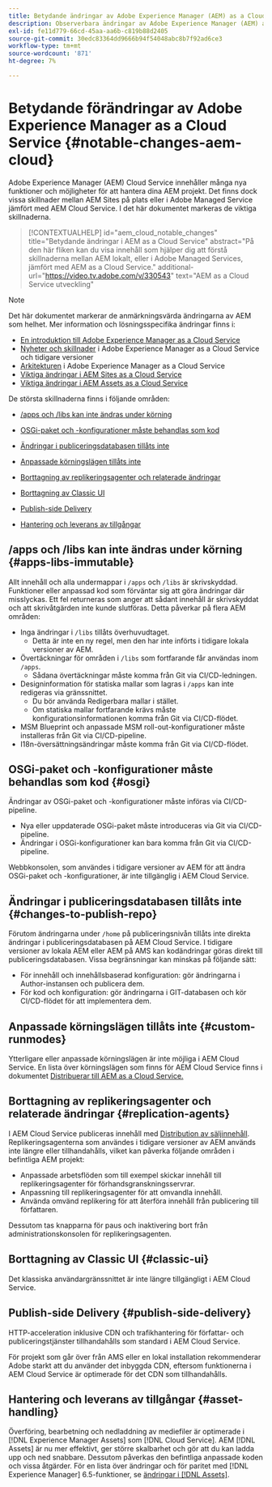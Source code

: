 ```yaml
---
title: Betydande ändringar av Adobe Experience Manager (AEM) as a Cloud Service
description: Observerbara ändringar av Adobe Experience Manager (AEM) as a Cloud Service.
exl-id: fe11d779-66cd-45aa-aa6b-c819b88d2405
source-git-commit: 30edc83364dd9666b94f54048abc8b7f92ad6ce3
workflow-type: tm+mt
source-wordcount: '871'
ht-degree: 7%

---
```


# Betydande förändringar av Adobe Experience Manager as a Cloud Service {#notable-changes-aem-cloud}

Adobe Experience Manager (AEM) Cloud Service innehåller många nya funktioner och möjligheter för att hantera dina AEM projekt. Det finns dock vissa skillnader mellan AEM Sites på plats eller i Adobe Managed Service jämfört med AEM Cloud Service. I det här dokumentet markeras de viktiga skillnaderna.

>[!CONTEXTUALHELP]
>id="aem_cloud_notable_changes"
>title="Betydande ändringar i AEM as a Cloud Service"
>abstract="På den här fliken kan du visa innehåll som hjälper dig att förstå skillnaderna mellan AEM lokalt, eller i Adobe Managed Services, jämfört med AEM as a Cloud Service."
>additional-url="https://video.tv.adobe.com/v/330543" text="AEM as a Cloud Service utveckling"


>[!NOTE]
>Det här dokumentet markerar de anmärkningsvärda ändringarna av AEM som helhet. Mer information och lösningsspecifika ändringar finns i:
>
>* [En introduktion till Adobe Experience Manager as a Cloud Service](/help/overview/introduction.md)
>* [Nyheter och skillnader](/help/overview/what-is-new-and-different.md) i Adobe Experience Manager as a Cloud Service och tidigare versioner
>* [Arkitekturen](/help/overview/architecture.md) i Adobe Experience Manager as a Cloud Service
>* [Viktiga ändringar i AEM Sites as a Cloud Service](/help/sites-cloud/sites-cloud-changes.md)
>* [Viktiga ändringar i AEM Assets as a Cloud Service](/help/assets/assets-cloud-changes.md)

De största skillnaderna finns i följande områden:

* [/apps och /libs kan inte ändras under körning](#apps-libs-immutable)

* [OSGi-paket och -konfigurationer måste behandlas som kod](#osgi)

* [Ändringar i publiceringsdatabasen tillåts inte](#changes-to-publish-repo)

* [Anpassade körningslägen tillåts inte](#custom-runmodes)

* [Borttagning av replikeringsagenter och relaterade ändringar](#replication-agents)

* [Borttagning av Classic UI](#classic-ui)

* [Publish-side Delivery](#publish-side-delivery)

* [Hantering och leverans av tillgångar](#asset-handling)

## /apps och /libs kan inte ändras under körning {#apps-libs-immutable}

Allt innehåll och alla undermappar i `/apps` och `/libs` är skrivskyddad. Funktioner eller anpassad kod som förväntar sig att göra ändringar där misslyckas. Ett fel returneras som anger att sådant innehåll är skrivskyddat och att skrivåtgärden inte kunde slutföras. Detta påverkar på flera AEM områden:

* Inga ändringar i `/libs` tillåts överhuvudtaget.
   * Detta är inte en ny regel, men den har inte införts i tidigare lokala versioner av AEM.
* Övertäckningar för områden i `/libs` som fortfarande får användas inom `/apps`.
   * Sådana övertäckningar måste komma från Git via CI/CD-ledningen.
* Designinformation för statiska mallar som lagras i `/apps` kan inte redigeras via gränssnittet.
   * Du bör använda Redigerbara mallar i stället.
   * Om statiska mallar fortfarande krävs måste konfigurationsinformationen komma från Git via CI/CD-flödet.
* MSM Blueprint och anpassade MSM roll-out-konfigurationer måste installeras från Git via CI/CD-pipeline.
* I18n-översättningsändringar måste komma från Git via CI/CD-flödet.

## OSGi-paket och -konfigurationer måste behandlas som kod {#osgi}

Ändringar av OSGi-paket och -konfigurationer måste införas via CI/CD-pipeline.

* Nya eller uppdaterade OSGi-paket måste introduceras via Git via CI/CD-pipeline.
* Ändringar i OSGi-konfigurationer kan bara komma från Git via CI/CD-pipeline.

Webbkonsolen, som användes i tidigare versioner av AEM för att ändra OSGi-paket och -konfigurationer, är inte tillgänglig i AEM Cloud Service.

## Ändringar i publiceringsdatabasen tillåts inte {#changes-to-publish-repo}

Förutom ändringarna under `/home` på publiceringsnivån tillåts inte direkta ändringar i publiceringsdatabasen på AEM Cloud Service. I tidigare versioner av lokala AEM eller AEM på AMS kan kodändringar göras direkt till publiceringsdatabasen. Vissa begränsningar kan minskas på följande sätt:

* För innehåll och innehållsbaserad konfiguration: gör ändringarna i Author-instansen och publicera dem.
* För kod och konfiguration: gör ändringarna i GIT-databasen och kör CI/CD-flödet för att implementera dem.

## Anpassade körningslägen tillåts inte {#custom-runmodes}

Ytterligare eller anpassade körningslägen är inte möjliga i AEM Cloud Service. En lista över körningslägen som finns för AEM Cloud Service finns i dokumentet [Distribuerar till AEM as a Cloud Service.](/help/implementing/deploying/overview.md#runmodes)

## Borttagning av replikeringsagenter och relaterade ändringar {#replication-agents}

I AEM Cloud Service publiceras innehåll med [Distribution av säljinnehåll](https://sling.apache.org/documentation/bundles/content-distribution.html). Replikeringsagenterna som användes i tidigare versioner av AEM används inte längre eller tillhandahålls, vilket kan påverka följande områden i befintliga AEM projekt:

* Anpassade arbetsflöden som till exempel skickar innehåll till replikeringsagenter för förhandsgranskningsservrar.
* Anpassning till replikeringsagenter för att omvandla innehåll.
* Använda omvänd replikering för att återföra innehåll från publicering till författaren.

Dessutom tas knapparna för paus och inaktivering bort från administrationskonsolen för replikeringsagenten.

## Borttagning av Classic UI {#classic-ui}

Det klassiska användargränssnittet är inte längre tillgängligt i AEM Cloud Service.

## Publish-side Delivery {#publish-side-delivery}

HTTP-acceleration inklusive CDN och trafikhantering för författar- och publiceringstjänster tillhandahålls som standard i AEM Cloud Service.

För projekt som går över från AMS eller en lokal installation rekommenderar Adobe starkt att du använder det inbyggda CDN, eftersom funktionerna i AEM Cloud Service är optimerade för det CDN som tillhandahålls.

## Hantering och leverans av tillgångar {#asset-handling}

Överföring, bearbetning och nedladdning av mediefiler är optimerade i [!DNL Experience Manager Assets] som [!DNL Cloud Service]. AEM [!DNL Assets] är nu mer effektivt, ger större skalbarhet och gör att du kan ladda upp och ned snabbare. Dessutom påverkas den befintliga anpassade koden och vissa åtgärder. För en lista över ändringar och för paritet med [!DNL Experience Manager] 6.5-funktioner, se [ändringar i [!DNL Assets]](/help/assets/assets-cloud-changes.md).
